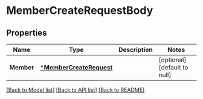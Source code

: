 # MemberCreateRequestBody

## Properties
Name | Type | Description | Notes
------------ | ------------- | ------------- | -------------
**Member** | [***MemberCreateRequest**](MemberCreateRequest.md) |  | [optional] [default to null]

[[Back to Model list]](../README.md#documentation-for-models) [[Back to API list]](../README.md#documentation-for-api-endpoints) [[Back to README]](../README.md)


